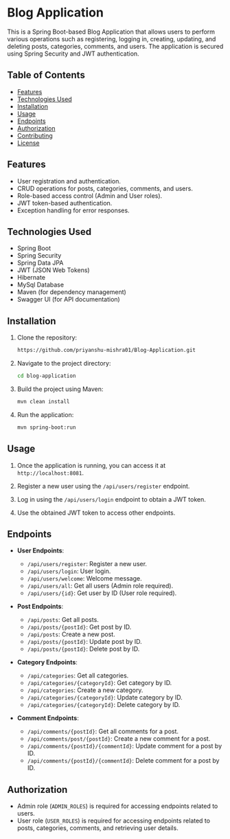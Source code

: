 # Blog Application

This is a Spring Boot-based Blog Application that allows users to perform various operations such as registering, logging in, creating, updating, and deleting posts, categories, comments, and users. The application is secured using Spring Security and JWT authentication.

## Table of Contents

- [Features](#features)
- [Technologies Used](#technologies-used)
- [Installation](#installation)
- [Usage](#usage)
- [Endpoints](#endpoints)
- [Authorization](#authorization)
- [Contributing](#contributing)
- [License](#license)

## Features

- User registration and authentication.
- CRUD operations for posts, categories, comments, and users.
- Role-based access control (Admin and User roles).
- JWT token-based authentication.
- Exception handling for error responses.

## Technologies Used

- Spring Boot
- Spring Security
- Spring Data JPA
- JWT (JSON Web Tokens)
- Hibernate
- MySql Database
- Maven (for dependency management)
- Swagger UI (for API documentation)

## Installation

1. Clone the repository:

    ```bash
    https://github.com/priyanshu-mishra01/Blog-Application.git
    ```

2. Navigate to the project directory:

    ```bash
    cd blog-application
    ```

3. Build the project using Maven:

    ```bash
    mvn clean install
    ```

4. Run the application:

    ```bash
    mvn spring-boot:run
    ```

## Usage

1. Once the application is running, you can access it at `http://localhost:8081`.

2. Register a new user using the `/api/users/register` endpoint.

3. Log in using the `/api/users/login` endpoint to obtain a JWT token.

4. Use the obtained JWT token to access other endpoints.

## Endpoints

- **User Endpoints**:
  - `/api/users/register`: Register a new user.
  - `/api/users/login`: User login.
  - `/api/users/welcome`: Welcome message.
  - `/api/users/all`: Get all users (Admin role required).
  - `/api/users/{id}`: Get user by ID (User role required).

- **Post Endpoints**:
  - `/api/posts`: Get all posts.
  - `/api/posts/{postId}`: Get post by ID.
  - `/api/posts`: Create a new post.
  - `/api/posts/{postId}`: Update post by ID.
  - `/api/posts/{postId}`: Delete post by ID.

- **Category Endpoints**:
  - `/api/categories`: Get all categories.
  - `/api/categories/{categoryId}`: Get category by ID.
  - `/api/categories`: Create a new category.
  - `/api/categories/{categoryId}`: Update category by ID.
  - `/api/categories/{categoryId}`: Delete category by ID.

- **Comment Endpoints**:
  - `/api/comments/{postId}`: Get all comments for a post.
  - `/api/comments/post/{postId}`: Create a new comment for a post.
  - `/api/comments/{postId}/{commentId}`: Update comment for a post by ID.
  - `/api/comments/{postId}/{commentId}`: Delete comment for a post by ID.

## Authorization

- Admin role (`ADMIN_ROLES`) is required for accessing endpoints related to users.
- User role (`USER_ROLES`) is required for accessing endpoints related to posts, categories, comments, and retrieving user details.

